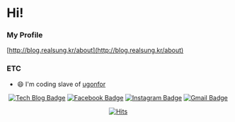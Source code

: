 # Hi!

### My Profile
[http://blog.realsung.kr/about](http://blog.realsung.kr/about)

### ETC
- 😄 I'm coding slave of [ugonfor](https://github.com/ugonfor)

<div align=center>

[![Tech Blog Badge](http://img.shields.io/badge/-Tech%20blog-black?style=flat-square&logo=github&link=https://zzsza.github.io/)](https://zzsza.github.io/) 
[![Facebook Badge](https://img.shields.io/badge/-Facebook-1877f2?style=flat-square&logo=facebook&logoColor=white&link=https://www.facebook.com/reallsung)](https://www.facebook.com/reallsung) 
[![Instagram Badge](https://img.shields.io/badge/-Instagram-dd2a7b?style=flat-square&logo=instagram&logoColor=white&link=https://www.instagram.com/real_sungs)](https://www.instagram.com/real_sungs/) 
[![Gmail Badge](https://img.shields.io/badge/-Gmail-d14836?style=flat-square&logo=Gmail&logoColor=white&link=mailto:sungjun0208@gmail.com)](mailto:sungjun0208@gmail.com)
</div>

<div align=center>
  
 [![Hits](https://hits.seeyoufarm.com/api/count/incr/badge.svg?url=https%3A%2F%2Fgithub.com%2Frealsung&count_bg=%2379C83D&title_bg=%23555555&icon=&icon_color=%23E7E7E7&title=hits&edge_flat=false)](https://hits.seeyoufarm.com) 

</div>
